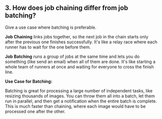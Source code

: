 ## 3. How does job chaining differ from job batching?  
Give a use case where batching is preferable.

**Job Chaining** links jobs together, so the next job in the chain starts only after the previous one finishes successfully. It's like a relay race where each runner has to wait for the one before them.

**Job Batching** runs a group of jobs at the same time and lets you do something (like send an email) when all of them are done. It's like starting a whole team of runners at once and waiting for everyone to cross the finish line.

**Use Case for Batching:**

Batching is great for processing a large number of independent tasks, like resizing thousands of images. You can throw them all into a batch, let them run in parallel, and then get a notification when the entire batch is complete. This is much faster than chaining, where each image would have to be processed one after the other.